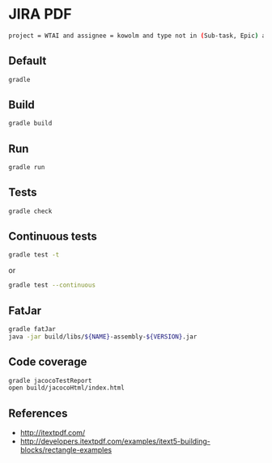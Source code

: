 # JIRA PDF


```bash
project = WTAI and assignee = kowolm and type not in (Sub-task, Epic) and status not in (Resolved, Closed)
```

## Default

```bash
gradle
```

## Build

```bash
gradle build
```

## Run

```bash
gradle run
```

## Tests

```bash
gradle check
```

## Continuous tests

```bash
gradle test -t
```

or

```bash
gradle test --continuous
```

## FatJar

```bash
gradle fatJar
java -jar build/libs/${NAME}-assembly-${VERSION}.jar
```

## Code coverage

```bash
gradle jacocoTestReport
open build/jacocoHtml/index.html
```

## References

* http://itextpdf.com/
* http://developers.itextpdf.com/examples/itext5-building-blocks/rectangle-examples
